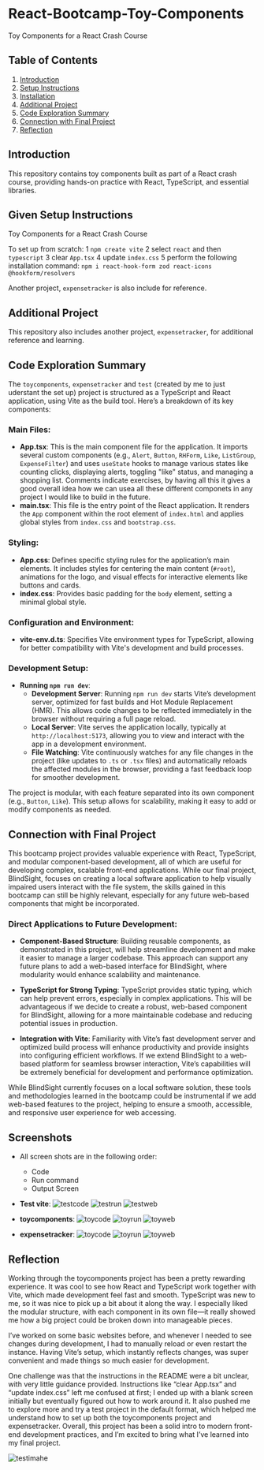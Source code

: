 # React-Bootcamp-Toy-Components

Toy Components for a React Crash Course

## Table of Contents
1. [Introduction](#introduction)
2. [Setup Instructions](#Given-setup-instructions)
3. [Installation](#installation)
4. [Additional Project](#additional-project)
5. [Code Exploration Summary](#Code-Exploration-Summary)
6. [Connection with Final Project](#Connection-with-Final-Project)
7. [Reflection](#Reflection)

## Introduction
This repository contains toy components built as part of a React crash course, providing hands-on practice with React, TypeScript, and essential libraries.

## Given Setup Instructions

Toy Components for a React Crash Course

To set up from scratch:
1 `npm create vite`
2 select `react` and then `typescript`
3 clear `App.tsx`
4 update `index.css`
5 perform the following installation command: `npm i react-hook-form zod react-icons @hookform/resolvers`

Another project, `expensetracker` is also include for reference.

## Additional Project
This repository also includes another project, `expensetracker`, for additional reference and learning.

## Code Exploration Summary
The `toycomponents`, `expensetracker` and `test` (created  by me to just uderstant the set up) project is structured as a TypeScript and React application, using Vite as the build tool. Here’s a breakdown of its key components:

### Main Files:
- **App.tsx**: This is the main component file for the application. It imports several custom components (e.g., `Alert`, `Button`, `RHForm`, `Like`, `ListGroup`, `ExpenseFilter`) and uses `useState` hooks to manage various states like counting clicks, displaying alerts, toggling "like" status, and managing a shopping list. Comments indicate exercises, by having all this it gives a good overall idea how we can usea all these different componets in any project I would like to build in the future.
- **main.tsx**: This file is the entry point of the React application. It renders the `App` component within the root element of `index.html` and applies global styles from `index.css` and `bootstrap.css`.

### Styling:
- **App.css**: Defines specific styling rules for the application’s main elements. It includes styles for centering the main content (`#root`), animations for the logo, and visual effects for interactive elements like buttons and cards.
- **index.css**: Provides basic padding for the `body` element, setting a minimal global style.

### Configuration and Environment:
- **vite-env.d.ts**: Specifies Vite environment types for TypeScript, allowing for better compatibility with Vite's development and build processes.

### Development Setup:
- **Running `npm run dev`**:
   - **Development Server**: Running `npm run dev` starts Vite’s development server, optimized for fast builds and Hot Module Replacement (HMR). This allows code changes to be reflected immediately in the browser without requiring a full page reload.
   - **Local Server**: Vite serves the application locally, typically at `http://localhost:5173`, allowing you to view and interact with the app in a development environment.
   - **File Watching**: Vite continuously watches for any file changes in the project (like updates to `.ts` or `.tsx` files) and automatically reloads the affected modules in the browser, providing a fast feedback loop for smoother development.

The project is modular, with each feature separated into its own component (e.g., `Button`, `Like`). This setup allows for scalability, making it easy to add or modify components as needed.


## Connection with Final Project
This bootcamp project provides valuable experience with React, TypeScript, and modular component-based development, all of which are useful for developing complex, scalable front-end applications. While our final project, BlindSight, focuses on creating a local software application to help visually impaired users interact with the file system, the skills gained in this bootcamp can still be highly relevant, especially for any future web-based components that might be incorporated.

### Direct Applications to Future Development:
- **Component-Based Structure**: Building reusable components, as demonstrated in this project, will help streamline development and make it easier to manage a larger codebase. This approach can support any future plans to add a web-based interface for BlindSight, where modularity would enhance scalability and maintenance.

- **TypeScript for Strong Typing**: TypeScript provides static typing, which can help prevent errors, especially in complex applications. This will be advantageous if we decide to create a robust, web-based component for BlindSight, allowing for a more maintainable codebase and reducing potential issues in production.

- **Integration with Vite**: Familiarity with Vite’s fast development server and optimized build process will enhance productivity and provide insights into configuring efficient workflows. If we extend BlindSight to a web-based platform for seamless browser interaction, Vite’s capabilities will be extremely beneficial for development and performance optimization.

While BlindSight currently focuses on a local software solution, these tools and methodologies learned in the bootcamp could be instrumental if we add web-based features to the project, helping to ensure a smooth, accessible, and responsive user experience for web accessing.

## Screenshots
- All screen shots are in the following order:
    - Code 
    - Run command 
    - Output Screen
- **Test vite**:
![testcode](https://github.com/anirudhashastri/React-Bootcamp/blob/e40eda873b8696ae21c73bc3fafb685f2bea479f/Screenshots/test.png)
![testrun](https://github.com/anirudhashastri/React-Bootcamp/blob/e40eda873b8696ae21c73bc3fafb685f2bea479f/Screenshots/test-run.png)
![testweb](https://github.com/anirudhashastri/React-Bootcamp/blob/e40eda873b8696ae21c73bc3fafb685f2bea479f/Screenshots/test-web.png)

- **toycomponents**:
![toycode](https://github.com/anirudhashastri/React-Bootcamp/blob/e40eda873b8696ae21c73bc3fafb685f2bea479f/Screenshots/tocomponents.png)
![toyrun](https://github.com/anirudhashastri/React-Bootcamp/blob/e40eda873b8696ae21c73bc3fafb685f2bea479f/Screenshots/toyscomponents-run.png    )
![toyweb](https://github.com/anirudhashastri/React-Bootcamp/blob/e40eda873b8696ae21c73bc3fafb685f2bea479f/Screenshots/toyscomponemts-web.png)

- **expensetracker**:
![toycode](https://github.com/anirudhashastri/React-Bootcamp/blob/e40eda873b8696ae21c73bc3fafb685f2bea479f/Screenshots/Expenseteacker.png)
![toyrun](https://github.com/anirudhashastri/React-Bootcamp/blob/e40eda873b8696ae21c73bc3fafb685f2bea479f/Screenshots/expensetracker-run.png )
![toyweb](https://github.com/anirudhashastri/React-Bootcamp/blob/e40eda873b8696ae21c73bc3fafb685f2bea479f/Screenshots/expensetracker-web.png)


## Reflection
Working through the toycomponents project has been a pretty rewarding experience. It was cool to see how React and TypeScript work together with Vite, which made development feel fast and smooth. TypeScript was new to me, so it was nice to pick up a bit about it along the way. I especially liked the modular structure, with each component in its own file—it really showed me how a big project could be broken down into manageable pieces.

I’ve worked on some basic websites before, and whenever I needed to see changes during development, I had to manually reload or even restart the instance. Having Vite’s setup, which instantly reflects changes, was super convenient and made things so much easier for development.

One challenge was that the instructions in the README were a bit unclear, with very little guidance provided. Instructions like “clear App.tsx” and “update index.css” left me confused at first; I ended up with a blank screen initially but eventually figured out how to work around it. It also pushed me to explore more and try a test project in the default format, which helped me understand how to set up both the toycomponents project and expensetracker. Overall, this project has been a solid intro to modern front-end development practices, and I’m excited to bring what I’ve learned into my final project.






![testimahe](https://github.com/anirudhashastri/React-Bootcamp/blob/c8e60ba258ad3f3627c5317ad5b4fec8a03d5f91/Screenshots/Expenseteacker.png)